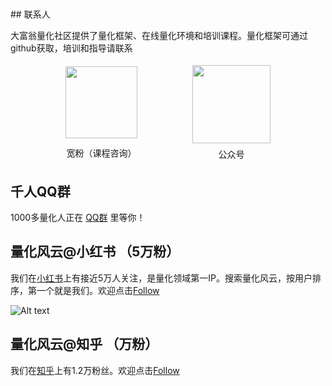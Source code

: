 
<h1></h1>
## 联系人

大富翁量化社区提供了量化框架、在线量化环境和培训课程。量化框架可通过github获取，培训和指导请联系

<div style="display:flex;justify-content:space-evenly;align-items:center;height:160px;">
<div style="display:flex;flex-flow:column;align-items:center;height:100%;justify-content:space-around">
    <img src="https://images.jieyu.ai/images/hot/quantfans.png?2" style="height:115px">
    <div>宽粉（课程咨询）</div>
</div>
<div style="display:flex;flex-flow:column;align-items:center;height:100%;justify-content:space-around">
    <img src="https://images.jieyu.ai/images/hot/gzh_258.jpg?2" style="height:125px">
    <div>公众号</div>
</div>
</div>

## 千人QQ群
1000多量化人正在 [QQ群](http://qm.qq.com/cgi-bin/qm/qr?_wv=1027&k=zxYR3Hve6OMGLvEdgV4z_ONxcOF3hjMh&authKey=eoPjHqcwDIyiTQRNE6jGw1ReDajzXnGHtkAgwapdicr9n%2FPStD3FKit2miTi0zhC&noverify=0&group_code=578029127) 里等你！

## 量化风云@小红书 （5万粉）
我们在[小红书](https://www.xiaohongshu.com/user/profile/5ba12feef7e8b9437f3aca0c)上有接近5万人关注，是量化领域第一IP。搜索量化风云，按用户排序，第一个就是我们。欢迎点击[Follow](https://www.xiaohongshu.com/user/profile/5ba12feef7e8b9437f3aca0c)

![Alt text](assets/xhs_lhfy.png)

## 量化风云@知乎 （万粉）
我们在[知乎](https://www.zhihu.com/people/hbaaron)上有1.2万粉丝。欢迎点击[Follow](https://www.zhihu.com/people/hbaaron)

